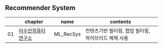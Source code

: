 ## Recommender System
|     | chapter                                                                | name      | contents                                             |
| --- | ---------------------------------------------------------------------- | --------- | ---------------------------------------------------- |
| 01  | [이수안컴퓨터연구소](https://youtu.be/6TP51jvjLsE?si=Bah-_5LbiQc4j7Gp) | ML_RecSys | 컨텐츠기반 필터링, 협업 필터링, 하이브리드 예제 사용 |